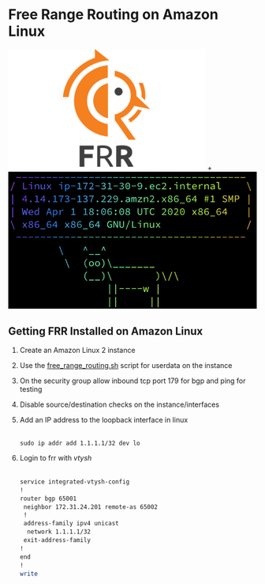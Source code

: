 # Free Range Routing on Amazon Linux

![](images/frr_logo.png) + ![](images/amznlinux.png)

## Getting FRR Installed on Amazon Linux

1. Create an Amazon Linux 2 instance
2. Use the [free_range_routing.sh](free_range_routing.sh) script for userdata on the instance
3. On the security group allow inbound tcp port 179 for bgp and ping for testing
4. Disable source/destination checks on the instance/interfaces
5. Add an IP address to the loopback interface in linux

    ``` console

    sudo ip addr add 1.1.1.1/32 dev lo

    ```

6. Login to frr with *vtysh*

    ``` bash

    service integrated-vtysh-config
    !
    router bgp 65001
     neighbor 172.31.24.201 remote-as 65002
     !
     address-family ipv4 unicast
      network 1.1.1.1/32
     exit-address-family
    !
    end
    !
    write

    ```
